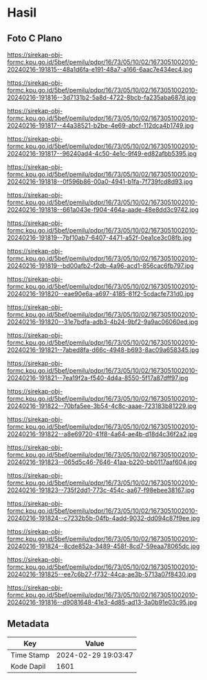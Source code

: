 # Hasil

## Foto C Plano

https://sirekap-obj-formc.kpu.go.id/5bef/pemilu/pdpr/16/73/05/10/02/1673051002010-20240216-191815--48a1d6fa-e191-48a7-a166-6aac7e434ec4.jpg

https://sirekap-obj-formc.kpu.go.id/5bef/pemilu/pdpr/16/73/05/10/02/1673051002010-20240216-191816--3d7131b2-5a8d-4722-8bcb-fa235aba687d.jpg

https://sirekap-obj-formc.kpu.go.id/5bef/pemilu/pdpr/16/73/05/10/02/1673051002010-20240216-191817--44a38521-b2be-4e69-abcf-112dca4b1749.jpg

https://sirekap-obj-formc.kpu.go.id/5bef/pemilu/pdpr/16/73/05/10/02/1673051002010-20240216-191817--96240ad4-4c50-4e1c-9f49-ed82afbb5395.jpg

https://sirekap-obj-formc.kpu.go.id/5bef/pemilu/pdpr/16/73/05/10/02/1673051002010-20240216-191818--0f596b86-00a0-4941-b1fa-7f739fcd8d93.jpg

https://sirekap-obj-formc.kpu.go.id/5bef/pemilu/pdpr/16/73/05/10/02/1673051002010-20240216-191818--661a043e-f904-464a-aade-48e8dd3c9742.jpg

https://sirekap-obj-formc.kpu.go.id/5bef/pemilu/pdpr/16/73/05/10/02/1673051002010-20240216-191819--7bf10ab7-6407-4471-a52f-0ea1ce3c08fb.jpg

https://sirekap-obj-formc.kpu.go.id/5bef/pemilu/pdpr/16/73/05/10/02/1673051002010-20240216-191819--bd00afb2-f2db-4a96-acd1-856cac6fb797.jpg

https://sirekap-obj-formc.kpu.go.id/5bef/pemilu/pdpr/16/73/05/10/02/1673051002010-20240216-191820--eae90e6a-a697-4185-81f2-5cdacfe731d0.jpg

https://sirekap-obj-formc.kpu.go.id/5bef/pemilu/pdpr/16/73/05/10/02/1673051002010-20240216-191820--31e7bdfa-adb3-4b24-9bf2-9a9ac06060ed.jpg

https://sirekap-obj-formc.kpu.go.id/5bef/pemilu/pdpr/16/73/05/10/02/1673051002010-20240216-191821--7abed8fa-d66c-4948-b693-8ac09a658345.jpg

https://sirekap-obj-formc.kpu.go.id/5bef/pemilu/pdpr/16/73/05/10/02/1673051002010-20240216-191821--7ea19f2a-f540-4d4a-8550-5f17a87dff97.jpg

https://sirekap-obj-formc.kpu.go.id/5bef/pemilu/pdpr/16/73/05/10/02/1673051002010-20240216-191822--70bfa5ee-3b54-4c8c-aaae-723183b81229.jpg

https://sirekap-obj-formc.kpu.go.id/5bef/pemilu/pdpr/16/73/05/10/02/1673051002010-20240216-191822--a8e69720-41f8-4a64-ae4b-d18d4c36f2a2.jpg

https://sirekap-obj-formc.kpu.go.id/5bef/pemilu/pdpr/16/73/05/10/02/1673051002010-20240216-191823--065d5c46-7646-41aa-b220-bb0117aaf604.jpg

https://sirekap-obj-formc.kpu.go.id/5bef/pemilu/pdpr/16/73/05/10/02/1673051002010-20240216-191823--735f2dd1-773c-454c-aa67-f98ebee38167.jpg

https://sirekap-obj-formc.kpu.go.id/5bef/pemilu/pdpr/16/73/05/10/02/1673051002010-20240216-191824--c7232b5b-04fb-4add-9032-dd094c87f9ee.jpg

https://sirekap-obj-formc.kpu.go.id/5bef/pemilu/pdpr/16/73/05/10/02/1673051002010-20240216-191824--8cde852a-3489-458f-8cd7-59eaa78065dc.jpg

https://sirekap-obj-formc.kpu.go.id/5bef/pemilu/pdpr/16/73/05/10/02/1673051002010-20240216-191825--ee7c6b27-f732-44ca-ae3b-5713a07f8430.jpg

https://sirekap-obj-formc.kpu.go.id/5bef/pemilu/pdpr/16/73/05/10/02/1673051002010-20240216-191816--d9081648-41e3-4d85-ad13-3a0b91e03c95.jpg


## Metadata

| Key        | Value               |
| ---------- | ------------------- |
| Time Stamp | 2024-02-29 19:03:47 |
| Kode Dapil | 1601                |



